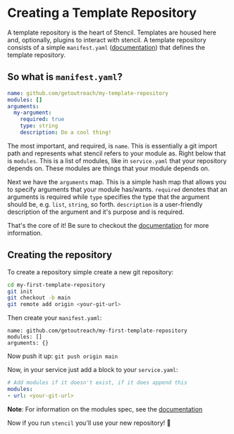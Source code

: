# Creating a Template Repository

A template repository is the heart of Stencil. Templates are housed here and, optionally, plugins to interact with stencil. 
A template repository consists of a simple `manifest.yaml` ([documentation](https://pkg.go.dev/github.com/getoutreach/stencil@v1.1.1/pkg/configuration#TemplateRepositoryManifest))
that defines the template repository.

## So what is `manifest.yaml`?

```yaml
name: github.com/getoutreach/my-template-repository
modules: []
arguments:
  my-argument:
    required: true
    type: string
    description: Do a cool thing! 
```

The most important, and required, is `name`. This is essentially a git import path and represents what stencil refers
to your module as. Right below that is `modules`. This is a list of modules, like in `service.yaml` that your repository
depends on. These modules are things that your module depends on.

Next we have the `arguments` map. This is a simple hash map that allows you to specify arguments that your module has/wants.
`required` denotes that an arguments is required while `type` specifies the type that the argument should be, e.g. `list`, `string`, so forth.
`description` is a user-friendly description of the argument and it's purpose and is required.

That's the core of it! Be sure to checkout the [documentation](https://pkg.go.dev/github.com/getoutreach/stencil@v1.1.1/pkg/configuration#TemplateRepositoryManifest)
for more information.

## Creating the repository

To create a repository simple create a new git repository:

```bash
cd my-first-template-repository
git init
git checkout -b main
git remote add origin <your-git-url>
```

Then create your `manifest.yaml`:

```
name: github.com/getoutreach/my-first-template-repository
modules: []
arguments: {}
```

Now push it up: `git push origin main`

Now, in your service just add a block to your `service.yaml`:

```yaml
# Add modules if it doesn't exist, if it does append this
modules:
- url: <your-git-url> 
```

**Note**: For information on the modules spec, see the [documentation](https://pkg.go.dev/github.com/getoutreach/stencil@v1.5.0/pkg/configuration#TemplateRepository)

Now if you run `stencil` you'll use your new repository! :tada:
